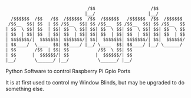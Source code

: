                                    /$$                     /$$          
                                  |__/                    |__/          
      /$$$$$$  /$$   /$$  /$$$$$$  /$$  /$$$$$$   /$$$$$$  /$$  /$$$$$$ 
     /$$__  $$| $$  | $$ /$$__  $$| $$ /$$__  $$ /$$__  $$| $$ /$$__  $$
    | $$  \ $$| $$  | $$| $$  \ $$| $$| $$  \ $$| $$  \ $$| $$| $$  \ $$
    | $$  | $$| $$  | $$| $$  | $$| $$| $$  | $$| $$  | $$| $$| $$  | $$
    | $$$$$$$/|  $$$$$$$| $$$$$$$/| $$|  $$$$$$$| $$$$$$$/| $$|  $$$$$$/
    | $$____/  \____  $$| $$____/ |__/ \____  $$| $$____/ |__/ \______/ 
    | $$       /$$  | $$| $$           /$$  \ $$| $$                    
    | $$      |  $$$$$$/| $$          |  $$$$$$/| $$                    
    |__/       \______/ |__/           \______/ |__/                    


Python Software to control Raspberry Pi Gpio Ports

It is at first used to control my Window Blinds, but may be upgraded to do something else.
